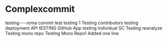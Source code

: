 # Complexcommit
testing---
roma commit test
testing 1
Testing contributors
testing deployment API
tESTING GitHub App
testing individual SC
Testing reanalyze
Testing mono repo
Testing Mono Repo1
Added one line

